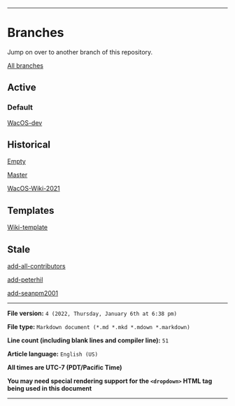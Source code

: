 
***

# Branches

Jump on over to another branch of this repository.

[All branches](https://github.com/seanpm2001/WacOS/branches/)

## Active

### Default

[WacOS-dev](https://github.com/seanpm2001/WacOS/)

## Historical 

[Empty](https://github.com/seanpm2001/WacOS/tree/Empty)

[Master](https://github.com/seanpm2001/WacOS/tree/master/)

[WacOS-Wiki-2021](https://github.com/seanpm2001/WacOS/tree/WacOS-Wiki-2021/)

## Templates

[Wiki-template](https://github.com/seanpm2001/WacOS/tree/Wiki-template/)

## Stale

[add-all-contributors](https://github.com/seanpm2001/WacOS/tree/all-contributors/add-all-contributors/)

[add-peterhil](https://github.com/seanpm2001/WacOS/tree/all-contributors/add-peterhil/)

[add-seanpm2001](https://github.com/seanpm2001/WacOS/tree/all-contributors/add-seanpm2001/)

***

**File version:** `4 (2022, Thursday, January 6th at 6:38 pm)`

**File type:** `Markdown document (*.md *.mkd *.mdown *.markdown)`

**Line count (including blank lines and compiler line):** `51`

**Article language:** `English (US)`

**All times are UTC-7 (PDT/Pacific Time)**

**You may need special rendering support for the `<dropdown>` HTML tag being used in this document**

***
